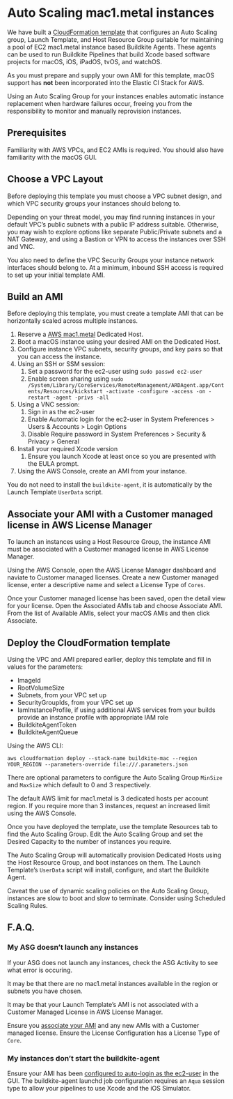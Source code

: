 # Auto Scaling mac1.metal instances

We have built a [CloudFormation template](https://github.com/buildkite/elastic-mac-for-aws)
that configures an Auto Scaling group, Launch Template, and Host Resource Group
suitable for maintaining a pool of EC2 mac1.metal instance based Buildkite
Agents. These agents can be used to run Buildkite Pipelines that build Xcode
based software projects for macOS, iOS, iPadOS, tvOS, and watchOS.

As you must prepare and supply your own AMI for this template, macOS support has
**not** been incorporated into the Elastic CI Stack for AWS.

Using an Auto Scaling Group for your instances enables automatic instance
replacement when hardware failures occur, freeing you from the responsibility to
monitor and manually reprovision instances.

## Prerequisites

Familiarity with AWS VPCs, and EC2 AMIs is required. You should also have
familiarity with the macOS GUI.

## Choose a VPC Layout

Before deploying this template you must choose a VPC subnet design, and which
VPC security groups your instances should belong to.

Depending on your threat model, you may find running instances in your default
VPC’s public subnets with a public IP address suitable. Otherwise, you may wish
to explore options like separate Public/Private subnets and a NAT Gateway, and
using a Bastion or VPN to access the instances over SSH and VNC.

You also need to define the VPC Security Groups your instance network interfaces
should belong to. At a minimum, inbound SSH access is required to set up your
initial template AMI.

## Build an AMI

Before deploying this template, you must create a template AMI that can be
horizontally scaled across multiple instances.

1. Reserve a [AWS mac1.metal](https://aws.amazon.com/ec2/instance-types/mac/)
Dedicated Host.
1. Boot a macOS instance using your desired AMI on the Dedicated Host.
1. Configure instance VPC subnets, security groups, and key pairs so that you
can access the instance.
1. Using an SSH or SSM session:
	1. Set a password for the ec2-user using `sudo passwd ec2-user`
	1. Enable screen sharing using `sudo /System/Library/CoreServices/RemoteManagement/ARDAgent.app/Contents/Resources/kickstart -activate -configure -access -on -restart -agent -privs -all`
1. Using a VNC session:
	1. Sign in as the ec2-user
	1. Enable Automatic login for the ec2-user in System Preferences > Users & Accounts > Login Options
	1. Disable Require password in System Preferences > Security & Privacy > General
1. Install your required Xcode version
	1. Ensure you launch Xcode at least once so you are presented with the EULA prompt.
1. Using the AWS Console, create an AMI from your instance.

You do not need to install the `buildkite-agent`, it is automatically by the
Launch Template `UserData` script.

## Associate your AMI with a Customer managed license in AWS License Manager

To launch an instances using a Host Resource Group, the instance AMI must be
associated with a Customer managed license in AWS License Manager.

Using the AWS Console, open the AWS License Manager dashboard and naviate to
Customer managed licenses. Create a new Customer managed license, enter a
descriptive name and select a License Type of `Cores`.

Once your Customer managed license has been saved, open the detail view for your
license. Open the Associated AMIs tab and choose Associate AMI. From the list of
Available AMIs, select your macOS AMIs and then click Associate.

## Deploy the CloudFormation template

Using the VPC and AMI prepared earlier, deploy this template and fill in values
for the parameters:

* ImageId
* RootVolumeSize
* Subnets, from your VPC set up
* SecurityGroupIds, from your VPC set up
* IamInstanceProfile, if using additional AWS services from your builds provide an instance profile with appropriate IAM role
* BuildkiteAgentToken
* BuildkiteAgentQueue

Using the AWS CLI:

```
aws cloudformation deploy --stack-name buildkite-mac --region YOUR_REGION --parameters-override file:///.parameters.json
```

There are optional parameters to configure the Auto Scaling Group `MinSize` and
`MaxSize` which default to 0 and 3 respectively.

The default AWS limit for mac1.metal is 3 dedicated hosts per account region. If
you require more than 3 instances, request an increased limit using the AWS
Console.

Once you have deployed the template, use the template Resources tab to find the
Auto Scaling Group. Edit the Auto Scaling Group and set the Desired Capacity to
the number of instances you require.

The Auto Scaling Group will automatically provision Dedicated Hosts using the
Host Resource Group, and boot instances on them. The Launch Template’s
`UserData` script will install, configure, and start the Buildkite Agent.

Caveat the use of dynamic scaling policies on the Auto Scaling Group, instances
are slow to boot and slow to terminate. Consider using Scheduled Scaling Rules.

## F.A.Q.

### My ASG doesn’t launch any instances

If your ASG does not launch any instances, check the ASG Activity to see what
error is occuring.

It may be that there are no mac1.metal instances available in the region or
subnets you have chosen.

It may be that your Launch Template’s AMI is not associated with a Customer
Managed License in AWS License Manager.

Ensure you [associate your AMI](#associate-your-AMI-with-a-Customer-managed-license-in-AWS-License-Manager)
and any new AMIs with a Customer managed license. Ensure the License
Configuration has a License Type of `Core`.

### My instances don’t start the buildkite-agent

Ensure your AMI has been [configured to auto-login as the ec2-user](#Build-an-AMI)
in the GUI. The buildkite-agent launchd job configuration requires an `Aqua`
session type to allow your pipelines to use Xcode and the iOS Simulator.
